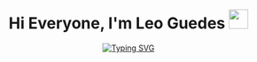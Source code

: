 <h1 align="center"><b>Hi Everyone, I'm Leo Guedes </b><img src="https://media.giphy.com/media/hvRJCLFzcasrR4ia7z/giphy.gif" width="35"></h1>

<p align="center">
 <a href="https://git.io/typing-svg"><img src="https://readme-typing-svg.demolab.com?font=Fira+Code&pause=1000&width=435&lines=Fullstack+Java+Developer+at+QubIT;I+love+to+learn+new+technologies;Brazilian%2C+25+years+old;My+favorite+language+is+java" alt="Typing SVG" /></a>
</p>
